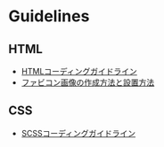 # Guidelines

## HTML

- [HTMLコーディングガイドライン](html/guidelines/html-guidelines.md)
- [ファビコン画像の作成方法と設置方法](html/guidelines/favicon-guidelines.md)

## CSS

- [SCSSコーディングガイドライン](css/guidelines/scss-guidelines.md)